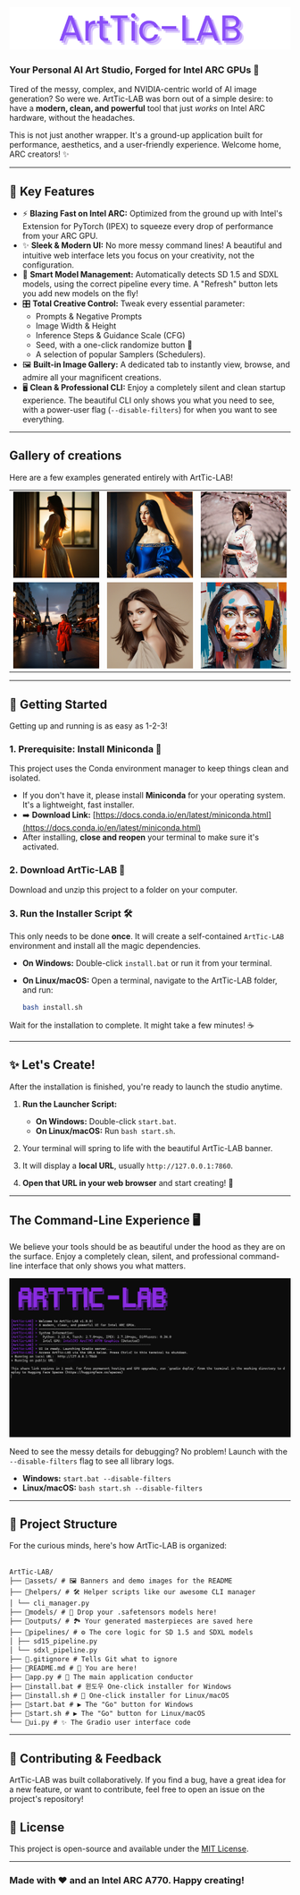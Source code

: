 <p align="center">
  <img src="assets/Banner.png" alt="ArtTic-LAB Banner"/>
</p>

### Your Personal AI Art Studio, Forged for Intel ARC GPUs 🚀

Tired of the messy, complex, and NVIDIA-centric world of AI image generation? So were we. ArtTic-LAB was born out of a simple desire: to have a **modern, clean, and powerful** tool that just _works_ on Intel ARC hardware, without the headaches.

This is not just another wrapper. It's a ground-up application built for performance, aesthetics, and a user-friendly experience. Welcome home, ARC creators! ✨

---

## 🌟 Key Features

- ⚡ **Blazing Fast on Intel ARC:** Optimized from the ground up with Intel's Extension for PyTorch (IPEX) to squeeze every drop of performance from your ARC GPU.
- ✨ **Sleek & Modern UI:** No more messy command lines! A beautiful and intuitive web interface lets you focus on your creativity, not the configuration.
- 🧠 **Smart Model Management:** Automatically detects SD 1.5 and SDXL models, using the correct pipeline every time. A "Refresh" button lets you add new models on the fly!
- 🎛️ **Total Creative Control:** Tweak every essential parameter:
  - Prompts & Negative Prompts
  - Image Width & Height
  - Inference Steps & Guidance Scale (CFG)
  - Seed, with a one-click randomize button 🎲
  - A selection of popular Samplers (Schedulers).
- 🖼️ **Built-in Image Gallery:** A dedicated tab to instantly view, browse, and admire all your magnificent creations.
- 🖥️ **Clean & Professional CLI:** Enjoy a completely silent and clean startup experience. The beautiful CLI only shows you what you need to see, with a power-user flag (`--disable-filters`) for when you want to see everything.

---

## Gallery of creations

Here are a few examples generated entirely with ArtTic-LAB!

|                               |                               |                               |
| :---------------------------: | :---------------------------: | :---------------------------: |
| ![Demo 1](assets/demos/1.png) | ![Demo 2](assets/demos/2.png) | ![Demo 3](assets/demos/3.png) |
| ![Demo 4](assets/demos/4.png) | ![Demo 5](assets/demos/5.png) | ![Demo 6](assets/demos/6.png) |

---

## 🚀 Getting Started

Getting up and running is as easy as 1-2-3!

### 1. Prerequisite: Install Miniconda 🐍

This project uses the Conda environment manager to keep things clean and isolated.

- If you don't have it, please install **Miniconda** for your operating system. It's a lightweight, fast installer.
- ➡️ **Download Link:** [https://docs.conda.io/en/latest/miniconda.html](https://docs.conda.io/en/latest/miniconda.html)
- After installing, **close and reopen** your terminal to make sure it's activated.

### 2. Download ArtTic-LAB 📂

Download and unzip this project to a folder on your computer.

### 3. Run the Installer Script 🛠️

This only needs to be done **once**. It will create a self-contained `ArtTic-LAB` environment and install all the magic dependencies.

- **On Windows:**
  Double-click `install.bat` or run it from your terminal.

- **On Linux/macOS:**
  Open a terminal, navigate to the ArtTic-LAB folder, and run:
  ```bash
  bash install.sh
  ```

Wait for the installation to complete. It might take a few minutes! ☕

---

## ✨ Let's Create!

After the installation is finished, you're ready to launch the studio anytime.

1.  **Run the Launcher Script:**

    - **On Windows:** Double-click `start.bat`.
    - **On Linux/macOS:** Run `bash start.sh`.

2.  Your terminal will spring to life with the beautiful ArtTic-LAB banner.

3.  It will display a **local URL**, usually `http://127.0.0.1:7860`.

4.  **Open that URL in your web browser** and start creating! 🎉

---

## The Command-Line Experience 🖥️

We believe your tools should be as beautiful under the hood as they are on the surface. Enjoy a completely clean, silent, and professional command-line interface that only shows you what matters.

![ArtTic-LAB CLI](assets/CLI.png)

Need to see the messy details for debugging? No problem! Launch with the `--disable-filters` flag to see all library logs.

- **Windows:** `start.bat --disable-filters`
- **Linux/macOS:** `bash start.sh --disable-filters`

---

## 📂 Project Structure

For the curious minds, here's how ArtTic-LAB is organized:

```

ArtTic-LAB/
├── 📁assets/ # 🖼️ Banners and demo images for the README
├── 📁helpers/ # 🛠️ Helper scripts like our awesome CLI manager
│ └── cli_manager.py
├── 📁models/ # 🧠 Drop your .safetensors models here!
├── 📁outputs/ # 🏞️ Your generated masterpieces are saved here
├── 📁pipelines/ # ⚙️ The core logic for SD 1.5 and SDXL models
│ ├── sd15_pipeline.py
│ └── sdxl_pipeline.py
├── 📜.gitignore # Tells Git what to ignore
├── 📜README.md # 👋 You are here!
├── 🐍app.py # 🚀 The main application conductor
├── 📜install.bat # 윈도우 One-click installer for Windows
├── 📜install.sh # 🐧 One-click installer for Linux/macOS
├── 📜start.bat # ▶️ The "Go" button for Windows
├── 📜start.sh # ▶️ The "Go" button for Linux/macOS
└── 🎨ui.py # ✨ The Gradio user interface code
```

---

## 🤝 Contributing & Feedback

ArtTic-LAB was built collaboratively. If you find a bug, have a great idea for a new feature, or want to contribute, feel free to open an issue on the project's repository!

## 📜 License

This project is open-source and available under the [MIT License](LICENSE).

---

### Made with ❤️ and an Intel ARC A770. Happy creating!
